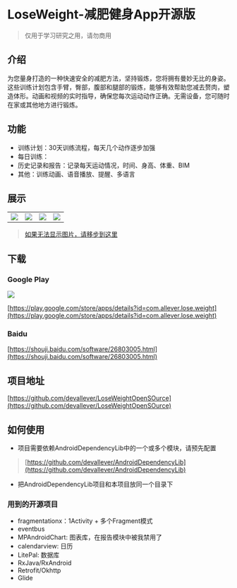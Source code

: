 # LoseWeight-减肥健身App开源版

> 仅用于学习研究之用，请勿商用

## 介绍

为您量身打造的一种快速安全的减肥方法，坚持锻炼，您将拥有曼妙无比的身姿。
这些训练计划包含手臂，臀部，腹部和腿部的锻炼，能够有效帮助您减去赘肉，塑造体形。动画和视频的实时指导，确保您每次运动动作正确。无需设备，您可随时在家或其他地方进行锻炼。

## 功能
 - 训练计划：30天训练流程，每天几个动作逐步加强
 - 每日训练：
 - 历史记录和报告：记录每天运动情况，时间、身高、体重、BIM
 - 其他：训练动画、语音播放、提醒、多语言

## 展示

|||||
|:-:|:-:|:-:|:-:|
|![](https://upload-images.jianshu.io/upload_images/2359130-415f038bfcc1feda.png?imageMogr2/auto-orient/strip%7CimageView2/2/w/100)|![](https://upload-images.jianshu.io/upload_images/2359130-44e15c1528688b31.png?imageMogr2/auto-orient/strip%7CimageView2/2/w/100)|![](https://upload-images.jianshu.io/upload_images/2359130-300a8a822416b32c.png?imageMogr2/auto-orient/strip%7CimageView2/2/w/100)|![](https://upload-images.jianshu.io/upload_images/2359130-e3b1d0660fcf7458.png?imageMogr2/auto-orient/strip%7CimageView2/2/w/100)|

> [如果无法显示图片，请移步到这里](https://www.jianshu.com/p/9dfcb78afadb)

## 下载

### Google Play

![](https://upload-images.jianshu.io/upload_images/2359130-ca75e4bebe10f2a7.png?imageMogr2/auto-orient/strip%7CimageView2/2/w/200)


[https://play.google.com/store/apps/details?id=com.allever.lose.weight](https://play.google.com/store/apps/details?id=com.allever.lose.weight)


### Baidu

[https://shouji.baidu.com/software/26803005.html](https://shouji.baidu.com/software/26803005.html)

## 项目地址
[https://github.com/devallever/LoseWeightOpenSOurce](https://github.com/devallever/LoseWeightOpenSOurce)

## 如何使用

- 项目需要依赖AndroidDependencyLib中的一个或多个模块，请预先配置
> [https://github.com/devallever/AndroidDependencyLib](https://github.com/devallever/AndroidDependencyLib)

- 把AndroidDependencyLib项目和本项目放同一个目录下

### 用到的开源项目

 - fragmentationx：1Activity + 多个Fragment模式
 - eventbus
 - MPAndroidChart: 图表库，在报告模块中被我禁用了
 - calendarview: 日历
 - LitePal: 数据库
 - RxJava/RxAndroid
 - Retrofit/Okhttp
 - Glide